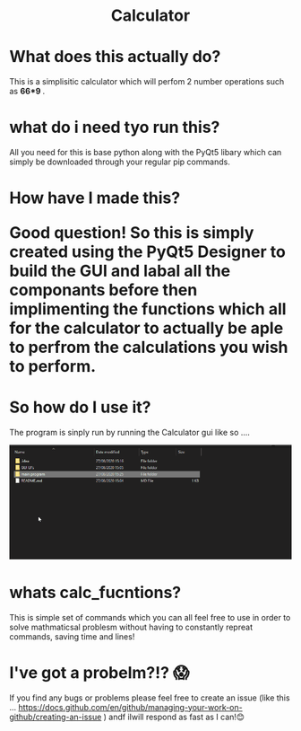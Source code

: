 <h1 align="center"> Calculator </h1>
 

<h1> What does this actually do? </h1>
 
 This is a simplisitic calculator which will perfom 2 number operations such as <b> 66*9 </b> .
 
 <h1> what do i need tyo run this? </h1>
 
 All you need for this is base python along with the PyQt5 libary which can simply be downloaded through your regular pip commands.
 
 <h1> How have I made this? </g1>
 
 Good question! So this is simply created using the PyQt5 Designer to build the GUI and labal all the componants before then implimenting the functions which all for the calculator to actually be aple to perfrom the calculations you wish to perform.
 
 <h1> So how do I use it? </h1>
 
 The program is sinply run by running the Calculator gui like so ....

<img src="https://github.com/haz-baker/calculator/blob/master/opening.gif">

<h1> whats calc_fucntions? </h1>

This is simple set of commands which you can all feel free to use in order to solve mathmaticsal problesm without having to constantly repreat commands, saving time and lines!

<h1> I've got a probelm?!? 😱 </h1>

If you find any bugs or problems please feel free to create an issue (like this ... https://docs.github.com/en/github/managing-your-work-on-github/creating-an-issue ) andf iIwill respond as fast as I can!😊 
